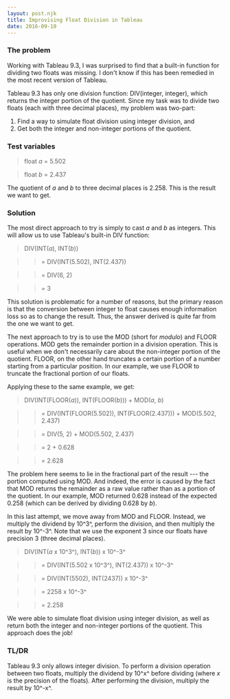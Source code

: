 ```yaml
---
layout: post.njk
title: Improvising Float Division in Tableau
date: 2016-09-10
---
```


### The problem

Working with Tableau 9.3, I was surprised to find that a built-in function for dividing two floats was missing. I don't know if this has been remedied in the most recent version of Tableau.

Tableau 9.3 has only one division function: DIV(integer, integer), which returns the integer portion of the quotient. Since my task was to divide two floats (each with three decimal places), my problem was two-part:

1. Find a way to simulate float division using integer division, and
2. Get both the integer and non-integer portions of the quotient.

### Test variables

> float *a* = 5.502

> float *b* = 2.437

The quotient of *a* and *b* to three decimal places is 2.258. This is the result we want to get.

### Solution

The most direct approach to try is simply to cast *a* and *b* as integers. This will allow us to use Tableau's built-in DIV function:

> DIV(INT(*a*), INT(*b*))

>> = DIV(INT(5.502), INT(2.437))

>> = DIV(6, 2)

>> = <span class="red-text">3</span>

This solution is problematic for a number of reasons, but the primary reason is that the conversion between integer to float causes enough information loss so as to change the result. Thus, the answer derived is quite far from the one we want to get.

The next approach to try is to use the MOD (short for *modulo*) and FLOOR operations. MOD gets the remainder portion in a division operation. This is useful when we don't necessarily care about the non-integer portion of the quotient. FLOOR, on the other hand truncates a certain portion of a number starting from a particular position. In our example, we use FLOOR to truncate the fractional portion of our floats.

Applying these to the same example, we get:

> DIV(INT(FLOOR(*a*)), INT(FLOOR(*b*))) + MOD(*a*, *b*)

>> = DIV(INT(FLOOR(5.502)), INT(FLOOR(2.437))) + MOD(5.502, 2.437)

>> = DIV(5, 2) + MOD(5.502, 2.437)

>> = 2 + 0.628

>> = <span class="green-text">2</span>.<span class="red-text">628</span>

The problem here seems to lie in the fractional part of the result --- the portion computed using MOD. And indeed, the error is caused by the fact that MOD returns the remainder as a raw value rather than as a portion of the quotient. In our example, MOD returned 0.628 instead of the expected 0.258 (which can be derived by dividing 0.628 by *b*).

In this last attempt, we move away from MOD and FLOOR. Instead, we multiply the dividend by 10^3^, perform the division, and then multiply the result by 10^-3^. Note that we use the exponent 3 since our floats have precision 3 (three decimal places).

> DIV(INT(*a* x 10^3^), INT(*b*)) x 10^-3^

>> = DIV(INT(5.502 x 10^3^), INT(2.437)) x 10^-3^

>> = DIV(INT(5502), INT(2437)) x 10^-3^

>> = 2258 x 10^-3^

>> = <span class="green-text">2.258</span>

We were able to simulate float division using integer division, as well as return both the integer and non-integer portions of the quotient. This approach does the job!

### TL/DR

Tableau 9.3 only allows integer division. To perform a division operation between two floats, multiply the dividend by 10^x^ before dividing (where *x* is the precision of the floats). After performing the division, multiply the result by 10^-x^.